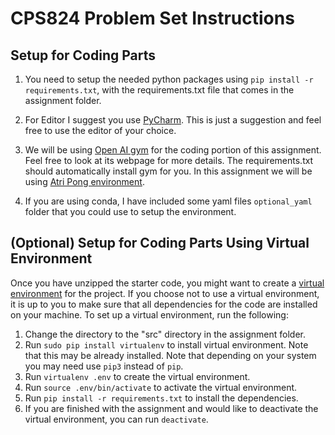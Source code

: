 # CPS824 Problem Set Instructions

## Setup for Coding Parts

1. You need to setup the needed python packages using `pip install -r requirements.txt`, with the requirements.txt file that 
   comes in the assignment folder.

    
2. For Editor I suggest you use [PyCharm](https://www.jetbrains.com/pycharm/). This is just a suggestion and feel free
to use the editor of your choice.
   
3. We will be using [Open AI gym](https://gym.openai.com/docs/) for the coding portion of this assignment. 
   Feel free to look at its webpage for more details. The requirements.txt should automatically install gym for you.
   In this assignment we will be using [Atri Pong environment](https://gym.openai.com/envs/Pong-v0/).

4. If you are using conda, I have included some yaml files `optional_yaml` folder that you could use to setup the environment.


## (Optional) Setup for Coding Parts Using Virtual Environment
Once you have unzipped the starter code, you might want to create a 
[virtual environment](https://docs.python-guide.org/dev/virtualenvs/) 
for the project. If you choose not to use a virtual environment, it is up to you to make sure that 
all dependencies for the code are installed on your machine. To set up a virtual environment, run the following:
1. Change the directory to the "src" directory in the assignment folder.
2. Run `sudo pip install virtualenv` to install virtual environment. Note that this may be already installed. 
   Note that depending on your system you may need use `pip3` instead of `pip`.
3. Run `virtualenv .env` to create the virtual environment.
4. Run `source .env/bin/activate` to activate the virtual environment.
5. Run `pip install -r requirements.txt` to install the dependencies.
6. If you are finished with the assignment and would like to deactivate the virtual environment, you can run 
   `deactivate`.
